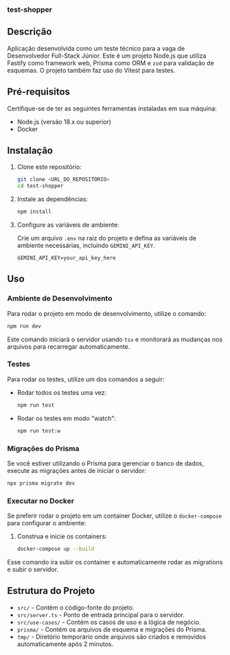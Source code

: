 ### test-shopper

## Descrição

Aplicação desenvolvida como um teste técnico para a vaga de Desenvolvedor Full-Stack Júnior.
Este é um projeto Node.js que utiliza Fastify como framework web, Prisma como ORM e `zod` para validação de esquemas.
O projeto também faz uso do Vitest para testes.

## Pré-requisitos

Certifique-se de ter as seguintes ferramentas instaladas em sua máquina:

- Node.js (versão 18.x ou superior)
- Docker

## Instalação

1. Clone este repositório:

   ```bash
   git clone <URL_DO_REPOSITORIO>
   cd test-shopper
   ```

2. Instale as dependências:

   ```bash
   npm install
   ```

3. Configure as variáveis de ambiente:

   Crie um arquivo `.env` na raiz do projeto e defina as variáveis de ambiente necessárias, incluindo `GEMINI_API_KEY`.

   ```env
   GEMINI_API_KEY=your_api_key_here
   ```

## Uso

### Ambiente de Desenvolvimento

Para rodar o projeto em modo de desenvolvimento, utilize o comando:

```bash
npm run dev
```

Este comando iniciará o servidor usando `tsx` e monitorará as mudanças nos arquivos para recarregar automaticamente.

### Testes

Para rodar os testes, utilize um dos comandos a seguir:

- Rodar todos os testes uma vez:

  ```bash
  npm run test
  ```

- Rodar os testes em modo "watch":

  ```bash
  npm run test:w
  ```

### Migrações do Prisma

Se você estiver utilizando o Prisma para gerenciar o banco de dados, execute as migrações antes de iniciar o servidor:

```bash
npx prisma migrate dev
```

### Executar no Docker

Se preferir rodar o projeto em um container Docker, utilize o `docker-compose` para configurar o ambiente:

1. Construa e inicie os containers:

   ```bash
   docker-compose up --build
   ```

Esse comando ira subir os container e automaticamente rodar as migrations e subir o servidor.

## Estrutura do Projeto

- `src/` - Contém o código-fonte do projeto.
- `src/server.ts` - Ponto de entrada principal para o servidor.
- `src/use-cases/` - Contém os casos de uso e a lógica de negócio.
- `prisma/` - Contém os arquivos de esquema e migrações do Prisma.
- `tmp/` - Diretório temporário onde arquivos são criados e removidos automaticamente após 2 minutos.
